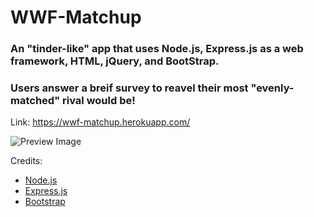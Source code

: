 # WWF-Matchup

### An "tinder-like" app that uses Node.js, Express.js as a web framework, HTML, jQuery, and BootStrap.
### Users answer a breif survey to reavel their most "evenly-matched" rival would be!

Link: https://wwf-matchup.herokuapp.com/

![Preview Image](/assets/images/Capture3.PNG)

Credits: 
* [Node.js](https://nodejs.org/)
* [Express.js](https://expressjs.com/) 
* [Bootstrap](http://getbootstrap.com/) 
